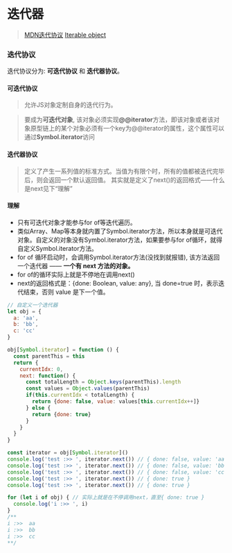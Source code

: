 # 迭代器
>[MDN迭代协议](https://developer.mozilla.org/zh-CN/docs/Web/JavaScript/Reference/Iteration_protocols)
>[Iterable object](https://zh.javascript.info/iterable)
### 迭代协议
迭代协议分为: **可迭代协议** 和 **迭代器协议**。
#### 可迭代协议
> 允许JS对象定制自身的迭代行为。

> 要成为**可迭代对象**, 该对象必须实现<strong>@@iterator</strong>方法，即该对象或者该对象原型链上的某个对象必须有一个key为@@iterator的属性，这个属性可以通过**Symbol.iterator**访问

#### 迭代器协议
> 定义了产生一系列值的标准方式。当值为有限个时，所有的值都被迭代完毕后，则会返回一个默认返回值。
其实就是定义了next()的返回格式——什么是next见下“理解”

#### 理解
- 只有可迭代对象才能参与for of等迭代遍历。
- 类似Array、Map等本身就内置了Symbol.iterator方法，所以本身就是可迭代对象。自定义的对象没有Symbol.iterator方法，如果要参与for of循环，就得自定义Symbol.iterator方法。
- for of 循环启动时，会调用Symbol.iterator方法(没找到就报错), 该方法返回一个迭代器 —— **一个有 next 方法的对象。**
- for of的循环实际上就是不停地在调用next()
- next的返回格式是：{done: Boolean, value: any}, 当 done=true 时，表示迭代结束，否则 value 是下一个值。

```js
// 自定义一个迭代器
let obj = {
  a: 'aa',
  b: 'bb',
  c: 'cc'
}

obj[Symbol.iterator] = function () {
  const parentThis = this
  return {
    currentIdx: 0,
    next: function() {
      const totalLength = Object.keys(parentThis).length
      const values = Object.values(parentThis)
      if(this.currentIdx < totalLength) {
        return {done: false, value: values[this.currentIdx++]}
      } else {
        return {done: true}
      }
    }
  }
}

const iterator = obj[Symbol.iterator]()
console.log('test :>> ', iterator.next()) // { done: false, value: 'aa' }
console.log('test :>> ', iterator.next()) // { done: false, value: 'bb' }
console.log('test :>> ', iterator.next()) // { done: false, value: 'cc' }
console.log('test :>> ', iterator.next()) // { done: true }
console.log('test :>> ', iterator.next()) // { done: true }

for (let i of obj) { // 实际上就是在不停调用next，直至{ done: true }
  console.log('i :>> ', i)
}
/** 
i :>>  aa
i :>>  bb
i :>>  cc
**/

```
